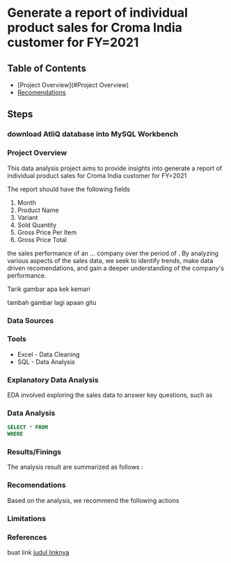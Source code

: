 # Generate a report of individual product sales for Croma India customer for FY=2021

## Table of Contents

- [Project Overview](#Project Overview)
- [Recomendations](https://github.com/deddyandri/altiq-project/edit/main/README.md#recomendations)

## Steps
### download AtliQ database into MySQL Workbench 

 

### Project Overview

This data analysis project aims to provide insights into generate a report of individual product sales for Croma India customer for FY=2021

The report should have the following fields
1. Month
2. Product Name
3. Variant
4. Sold Quantity
5. Gross Price Per Item
6. Gross Price Total

the sales performance of an ... company over the period of . By analyzing various aspects of the sales data, we seek to identify trends, make data driven recomendations, and gain a deeper understanding of the company's performance.

Tarik gambar apa kek kemari

tambah gambar lagi apaan gitu




### Data Sources


### Tools

- Excel - Data Cleaning
- SQL - Data Analysis



### Explanatory Data Analysis

EDA involved exploring the sales data to answer key questions, such as



### Data Analysis

``` sql
SELECT * FROM 
WHERE 
```

### Results/Finings

The analysis result are summarized as follows :



### Recomendations

Based on the analysis, we recommend the following actions


### Limitations


###  References

buat link
[judul linknya](https://microsoft.com)




